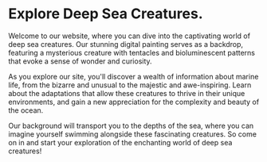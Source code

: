 <!--font:Poppins-->

# Explore Deep Sea Creatures.

Welcome to our website, where you can dive into the captivating world of deep sea creatures. Our stunning digital painting serves as a backdrop, featuring a mysterious creature with tentacles and bioluminescent patterns that evoke a sense of wonder and curiosity.

As you explore our site, you'll discover a wealth of information about marine life, from the bizarre and unusual to the majestic and awe-inspiring. Learn about the adaptations that allow these creatures to thrive in their unique environments, and gain a new appreciation for the complexity and beauty of the ocean.

Our background will transport you to the depths of the sea, where you can imagine yourself swimming alongside these fascinating creatures. So come on in and start your exploration of the enchanting world of deep sea creatures!

<!--

Write me markdown content of website with wallpaper:

"A digital painting of a deep sea creature, with tentacles and bioluminescent patterns evoking a sense of mystery and exploration."

The header of the page should not be copy of the text but rather a real content of the website which is using this wallpaper.


---


# Deep Sea Creatures Wallpaper

Welcome to our website featuring a stunning digital painting of a deep sea creature. This mesmerizing wallpaper showcases the intricate details of tentacles and bioluminescent patterns that evoke a sense of mystery and exploration.

Whether you're a fan of marine life or simply appreciate beautiful artwork, this wallpaper is sure to impress. Download it now and add a touch of intrigue to your desktop or mobile device.

Explore the depths of the ocean with this captivating wallpaper and let your imagination run wild.


---


Heading should not include word "wallpaper". The website should not be about the wallpaper itself, wallpaper is just a related background, rewrite whole content.


---


# Discover the Mysteries of the Deep Sea

Our website invites you to explore the wonders of the deep sea with a captivating digital painting as your background. The artwork features a mysterious creature with tentacles and bioluminescent patterns that evoke a sense of intrigue and adventure.

As you browse our website, let your imagination run wild and discover the mysteries of the ocean depths. Learn about fascinating marine life, from the smallest creatures to the largest predators, and marvel at the beauty and complexity of their world.

With our stunning background, you'll feel like you're diving into the depths of the sea yourself. So come on in and start exploring!


---


Heading is too long, rewrite whole content.


---


# Explore the Enchanting World of Deep Sea Creatures

Welcome to our website where you can immerse yourself in the fascinating world of deep sea creatures. Our background features a stunning digital painting that captures the beauty and mystery of these enchanting creatures.

As you browse our site, you'll discover a wealth of information about marine life, from the tiniest plankton to the largest whales. Learn about their unique adaptations, behaviors, and habitats, and marvel at the incredible diversity of life beneath the waves.

Our captivating background will transport you to the depths of the ocean, where you can imagine yourself swimming alongside these amazing creatures. So come on in and explore the wonders of the deep sea!


---


Heading is too long, rewrite whole content.


---


# Dive into the Fascinating World of Deep Sea Creatures

Welcome to our website, where you can dive into the captivating world of deep sea creatures. Our stunning digital painting serves as a backdrop, featuring a mysterious creature with tentacles and bioluminescent patterns that evoke a sense of wonder and curiosity.

As you explore our site, you'll discover a wealth of information about marine life, from the bizarre and unusual to the majestic and awe-inspiring. Learn about the adaptations that allow these creatures to thrive in their unique environments, and gain a new appreciation for the complexity and beauty of the ocean.

Our background will transport you to the depths of the sea, where you can imagine yourself swimming alongside these fascinating creatures. So come on in and start your exploration of the enchanting world of deep sea creatures!


---


Write me a Google font which is best fitting for the website.

Pick from the list:
- Orbitron
- Poppins
- Montserrat
- Futura
- Playfair Display
- Lato
- Great Vibes
- Dancing Script
- Roboto
- Barlow Condensed
- Inter
- Open Sans
- IBM Plex Sans
- Alegreya
- Lobster
- Exo 2
- Raleway


Write just the font name nothing else.


---


Poppins

-->
